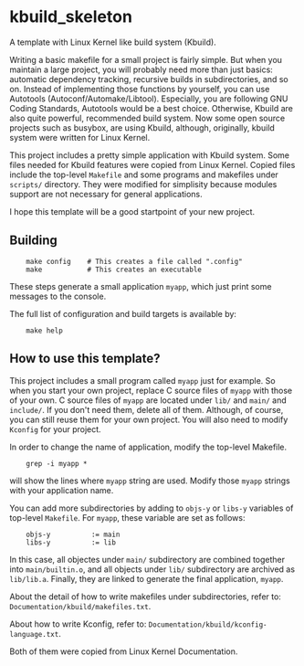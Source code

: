 kbuild_skeleton
===============

A template with Linux Kernel like build system (Kbuild).

Writing a basic makefile for a small project is fairly simple.
But when you maintain a large project, you will probably need more than just
basics: automatic dependency tracking, recursive builds in subdirectories,
and so on.
Instead of implementing those functions by yourself, you can use Autotools
(Autoconf/Automake/Libtool). Especially, you are following GNU Coding
Standards,
Autotools would be a best choice.
Otherwise, Kbuild are also quite powerful, recommended build system.
Now some open source projects such as busybox, are using Kbuild,
although, originally, kbuild system were written for Linux Kernel.

This project includes a pretty simple application with Kbuild system.
Some files needed for Kbuild features were copied from Linux Kernel.
Copied files include the top-level `Makefile` and some programs and makefiles
under `scripts/` directory.
They were modified for simplisity because modules support are not necessary
for general applications.

I hope this template will be a good startpoint of your new project.

Building
--------

        make config    # This creates a file called ".config"
        make           # This creates an executable

These steps generate a small application `myapp`,
which just print some messages to the console.

The full list of configuration and build targets is available by:

        make help

How to use this template?
-------------------------

This project includes a small program called `myapp` just for example.
So when you start your own project, replace C source files of `myapp`
with those of your own.
C source files of `myapp` are located under `lib/` and `main/` and `include/`.
If you don't need them, delete all of them.
Although, of course, you can still reuse them for your own project.
You will also need to modify `Kconfig` for your project.

In order to change the name of application, modify the top-level Makefile.

        grep -i myapp *

will show the lines where `myapp` string are used.
Modify those `myapp` strings with your application name.

You can add more subdirectories by adding to `objs-y` or `libs-y` variables
of top-level `Makefile`.
For `myapp`, these variable are set as follows:

        objs-y          := main
        libs-y          := lib

In this case, all objectes under `main/` subdirectory are combined together
into `main/builtin.o`, and all objects under `lib/` subdirectory are archived
as `lib/lib.a`.
Finally, they are linked to generate the final application, `myapp`.

About the detail of how to write makefiles under subdirectories, refer to:
`Documentation/kbuild/makefiles.txt`.

About how to write Kconfig, refer to:
`Documentation/kbuild/kconfig-language.txt`.

Both of them were copied from Linux Kernel Documentation.
